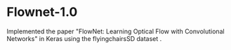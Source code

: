 # Flownet-1.0
Implemented the paper "FlowNet: Learning Optical Flow with Convolutional Networks" in Keras using the flyingchairsSD dataset .

